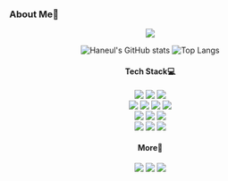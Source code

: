 <h3>About Me🌴</h3>
<p align="center">
<img src="./test.gif"/>
</p>



<div align="center">
 
![Haneul's GitHub stats](https://github.com/le2sky/github-stats-transparent/blob/output/generated/overview.svg) ![Top Langs](https://github.com/le2sky/github-stats-transparent/blob/output/generated/languages.svg)
 



 <h4>Tech Stack💻</h4>
<div>
<img src="https://img.shields.io/badge/Go-00ADD8?&logo=Go&logoColor=white"/></a>
<img src="https://img.shields.io/badge/JavaScript-F7DF1E?&logo=javascript&logoColor=white"/></a>
<img src="https://img.shields.io/badge/TypeScript-007ACC?&logo=typescript&logoColor=white"/></a>
</div>


<div>
<img src="https://img.shields.io/badge/Node.js-339933?&logo=Node.js&logoColor=white"/></a>
<img src="https://img.shields.io/badge/Express-ffffff?&logo=express&logoColor=black"/></a>
<img src="https://img.shields.io/badge/Nest-E0234E?&logo=nestjs&logoColor=white"/></a>
<img src="https://img.shields.io/badge/OWASP API Security -black?&logo=OWASP&logoColor=white"/></a>
</div>


<div>
<img src="https://img.shields.io/badge/Docker-0db7ed?&logo=docker&logoColor=white"/></a>
<img src="https://img.shields.io/badge/AWS-232F3E?&logo=AmazonAWS&logoColor=white"/></a>
<img src="https://img.shields.io/badge/Travis CI-3EAAAF?&logo=TravisCI&logoColor=white"/></a>
</div>


<div>
<img src="https://img.shields.io/badge/React-61DAFB?&logo=react&logoColor=white"/></a>
<img src="https://img.shields.io/badge/Gatsby-663399?&logo=Gatsby&logoColor=white"/></a>
<img src="https://img.shields.io/badge/Jest-C21325?&logo=jest&logoColor=white"/></a>
</div>

 <h4>More🔎</h4>
<a href="https://www.instagram.com/lee.___.sky/"><p align="center"><img src="https://img.shields.io/badge/Instagram-C21325?&logo=instagram&logoColor=white"/></a></a>
<a href="https://mail.google.com/"><img src="https://img.shields.io/badge/Gmail-D14836?&logo=Gmail&logoColor=white"/></a>
<a href="https://le2sky.github.io/"><img src="https://img.shields.io/badge/Tech Blog-11B48A?&logo=Vimeo&logoColor=white"/></a></p>

</div>
   
